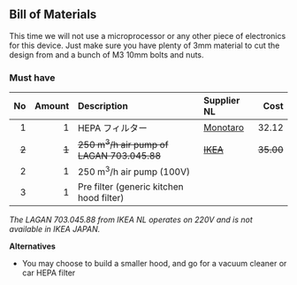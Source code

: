 ## Bill of Materials

This time we will not use a microprocessor or any other piece of electronics for this device. Just make sure you have plenty of 3mm material to cut the design from and a bunch of M3 10mm bolts and nuts.

### Must have

|No|Amount|Description|Supplier NL|Cost|
| ------------: | ------------: | :------------ | :------------ | ------------: |
|1|1|HEPA フィルター|[Monotaro](https://www.monotaro.com/g/01297834/?t.q=HEPA)|32.12|
|~~2~~|~~1~~|~~250 m<sup>3</sup>/h air pump of LAGAN 703.045.88~~|~~[IKEA](http://www.ikea.com/nl/nl/catalog/products/70304588/)~~|~~35.00~~|
|2|1|250 m<sup>3</sup>/h air pump (100V)|||
|3|1|Pre filter (generic kitchen hood filter)|||

_The LAGAN 703.045.88 from IKEA NL operates on 220V and is not available in IKEA JAPAN._

**Alternatives**

* You may choose to build a smaller hood, and go for a vacuum cleaner or car HEPA filter

